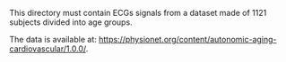 This directory must contain ECGs signals from a dataset made of 1121 subjects
divided into age groups.

The data is available at:
https://physionet.org/content/autonomic-aging-cardiovascular/1.0.0/.